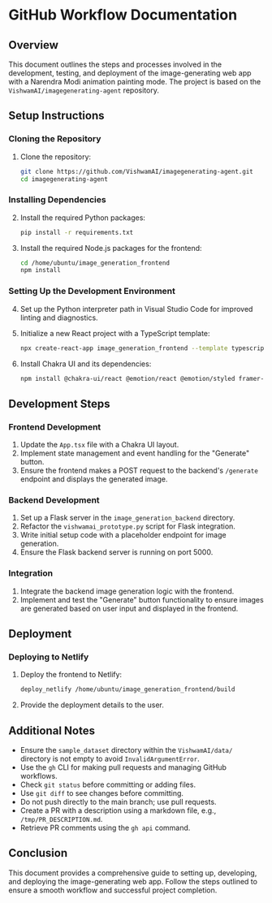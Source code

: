 # GitHub Workflow Documentation

## Overview
This document outlines the steps and processes involved in the development, testing, and deployment of the image-generating web app with a Narendra Modi animation painting mode. The project is based on the `VishwamAI/imagegenerating-agent` repository.

## Setup Instructions

### Cloning the Repository
1. Clone the repository:
   ```bash
   git clone https://github.com/VishwamAI/imagegenerating-agent.git
   cd imagegenerating-agent
   ```

### Installing Dependencies
2. Install the required Python packages:
   ```bash
   pip install -r requirements.txt
   ```

3. Install the required Node.js packages for the frontend:
   ```bash
   cd /home/ubuntu/image_generation_frontend
   npm install
   ```

### Setting Up the Development Environment
4. Set up the Python interpreter path in Visual Studio Code for improved linting and diagnostics.

5. Initialize a new React project with a TypeScript template:
   ```bash
   npx create-react-app image_generation_frontend --template typescript
   ```

6. Install Chakra UI and its dependencies:
   ```bash
   npm install @chakra-ui/react @emotion/react @emotion/styled framer-motion
   ```

## Development Steps

### Frontend Development
1. Update the `App.tsx` file with a Chakra UI layout.
2. Implement state management and event handling for the "Generate" button.
3. Ensure the frontend makes a POST request to the backend's `/generate` endpoint and displays the generated image.

### Backend Development
1. Set up a Flask server in the `image_generation_backend` directory.
2. Refactor the `vishwamai_prototype.py` script for Flask integration.
3. Write initial setup code with a placeholder endpoint for image generation.
4. Ensure the Flask backend server is running on port 5000.

### Integration
1. Integrate the backend image generation logic with the frontend.
2. Implement and test the "Generate" button functionality to ensure images are generated based on user input and displayed in the frontend.

## Deployment

### Deploying to Netlify
1. Deploy the frontend to Netlify:
   ```bash
   deploy_netlify /home/ubuntu/image_generation_frontend/build
   ```

2. Provide the deployment details to the user.

## Additional Notes
- Ensure the `sample_dataset` directory within the `VishwamAI/data/` directory is not empty to avoid `InvalidArgumentError`.
- Use the `gh` CLI for making pull requests and managing GitHub workflows.
- Check `git status` before committing or adding files.
- Use `git diff` to see changes before committing.
- Do not push directly to the main branch; use pull requests.
- Create a PR with a description using a markdown file, e.g., `/tmp/PR_DESCRIPTION.md`.
- Retrieve PR comments using the `gh api` command.

## Conclusion
This document provides a comprehensive guide to setting up, developing, and deploying the image-generating web app. Follow the steps outlined to ensure a smooth workflow and successful project completion.
